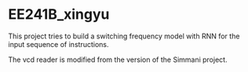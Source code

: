 # EE241B_xingyu
This project tries to build a switching frequency model with RNN for the input sequence of instructions.

The vcd reader is modified from the version of the Simmani project.
